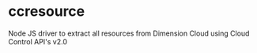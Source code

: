 # ccresource
Node JS driver to extract all resources from Dimension Cloud using Cloud Control API's v2.0

